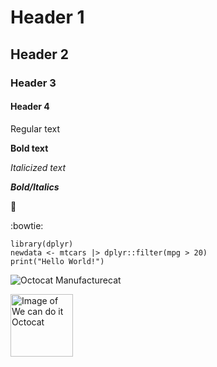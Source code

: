 # Header 1
## Header 2
### Header 3
#### Header 4

Regular text

**Bold text**

*Italicized text*

***Bold/Italics***

🎂

:bowtie:

```
library(dplyr)
newdata <- mtcars |> dplyr::filter(mpg > 20)
print("Hello World!")
```

![Octocat Manufacturecat](https://octodex.github.com/images/manufacturetocat.png)

<!--- Different sized image ---> 
<img src="https://octodex.github.com/images/mona-the-rivetertocat.png" alt="Image of We can do it Octocat" width="100" height="100">
